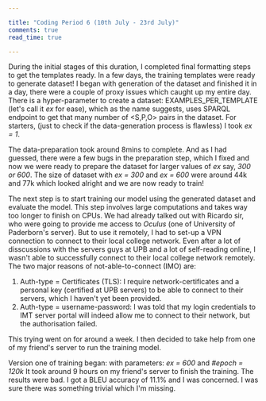 ```yaml
---

title: "Coding Period 6 (10th July - 23rd July)"
comments: true
read_time: true

---
```


During the initial stages of this duration, I completed final formatting steps to get the templates ready. In a few days, the training templates were ready to generate dataset! I began with generation of the dataset and finished it in a day, there were a couple of proxy issues which caught up my entire day. There is a hyper-parameter to create a dataset: EXAMPLES_PER_TEMPLATE (let's call it *ex* for ease), which as the name suggests, uses SPARQL endpoint to get that many number of <S,P,O> pairs in the dataset. For starters, (just to check if the data-generation process is flawless) I took *ex = 1*.

The data-preparation took around 8mins to complete. And as I had guessed, there were a few bugs in the preparation step, which I fixed and now we were ready to prepare the dataset for larger values of *ex* say, *300 or 600*. The size of dataset with *ex = 300* and *ex = 600* were around 44k and 77k which looked alright and we are now ready to train!

The next step is to start training our model using the generated dataset and evaluate the model. This step involves large computations and takes way too longer to finish on CPUs. We had already talked out with Ricardo sir, who were going to provide me access to *Oculus* (one of University of Paderborn's server). But to use it remotely, I had to set-up a VPN connection to connect to their local college network. Even after a lot of disscussions with the servers guys at UPB and a lot of self-reading online, I wasn't able to successfully connect to their local college network remotely. The two major reasons of not-able-to-connect (IMO) are:
1. Auth-type = Certificates (TLS): I require network-certificates and a personal key (certified at UPB servers) to be able to connect to their servers, which I haven't yet been provided.
2. Auth-type = username-password: I was told that my login credentials to IMT server portal will indeed allow me to connect to their network, but the authorisation failed. 

This trying went on for around a week. I then decided to take help from one of my friend's server to run the training model. 

Version one of training began: with parameters: *ex = 600* and *#epoch = 120k*
It took around 9 hours on my friend's server to finish the training. The results were bad. I got a BLEU accuracy of 11.1% and I was concerned. I was sure there was something trivial which I'm missing. 